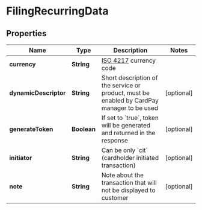 
# FilingRecurringData

## Properties
Name | Type | Description | Notes
------------ | ------------- | ------------- | -------------
**currency** | **String** | [ISO 4217](https://en.wikipedia.org/wiki/ISO_4217) currency code | 
**dynamicDescriptor** | **String** | Short description of the service or product, must be enabled by CardPay manager to be used |  [optional]
**generateToken** | **Boolean** | If set to &#x60;true&#x60;, token will be generated and returned in the response |  [optional]
**initiator** | **String** | Can be only &#x60;cit&#x60; (cardholder initiated transaction) |  [optional]
**note** | **String** | Note about the transaction that will not be displayed to customer |  [optional]



